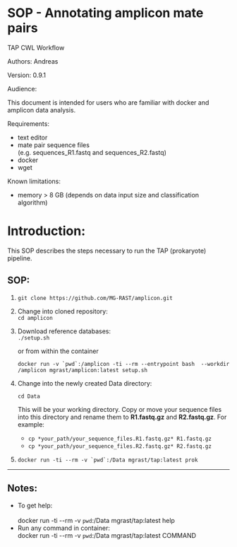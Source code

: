 # SOP - Annotating amplicon mate pairs

TAP CWL Workflow


<span class="c9">Authors</span><span class="c0">: Andreas</span>

<span class="c0"></span>

<span class="c9">Version</span><span class="c0">: 0.9.1</span>

<span class="c0"></span>

<span class="c9">Audience</span><span class="c0">:</span>

<span>This document is intended for users who are familiar with docker and amplicon data analysis.</span>

<span class="c0"></span>

<span class="c9">Requirements</span><span class="c0">:</span>

*   <span class="c0">text editor</span>
*   <span>mate pair sequence files    
    (e.g.</span> <span class="c8">sequences_R1.fastq</span><span> and</span> <span class="c8">sequences_R2.fastq</span><span class="c0">)</span>
*   <span class="c0">docker</span>
*   <span class="c0">wget</span>

<span class="c0"></span>

<span class="c9">Known limitations</span><span>:</span><span class="c0"> </span>

*   <span class="c0">memory > 8 GB (depends on data input size and classification algorithm)</span>

# Introduction:

<span class="c0">This SOP describes the steps necessary to run the TAP (prokaryote) pipeline.</span>

## SOP:

1.  `git clone https://github.com/MG-RAST/amplicon.git`
2.  <span>Change into cloned repository:  
    </span><span class="c3">`cd amplicon`  
    </span>
3.  <span>Download reference databases:  
    </span><span class="c10">`./setup.sh`  

    </span><span>or from within the container</span><span class="c3">  

    ```docker run -v `pwd`:/amplicon -ti --rm --entrypoint bash  --workdir /amplicon mgrast/amplicon:latest setup.sh```</span>



4.  Change into the newly created Data directory:  

    ```cd Data```
    
    This will be your working directory. Copy or move your sequence files into this directory and rename them to **R1.fastq.gz** and **R2.fastq.gz**. For example:

    -  `cp *your_path/your_sequence_files.R1.fastq.gz* R1.fastq.gz`
    -  `cp *your_path/your_sequence_files.R2.fastq.gz* R2.fastq.gz`  


5.  ```docker run -ti --rm -v `pwd`:/Data mgrast/tap:latest prok```



* * *


## Notes:



*   <span>To get help:  
    </span><span class="c3">  
    docker run -ti --rm -v `pwd`:/Data mgrast/tap:latest help  
    </span>
*   <span>Run any command in container:  
    </span><span class="c10">docker run -ti --rm -v `pwd`:/Data mgrast/tap:latest</span> <span class="c1 c18">COMMAND</span>

